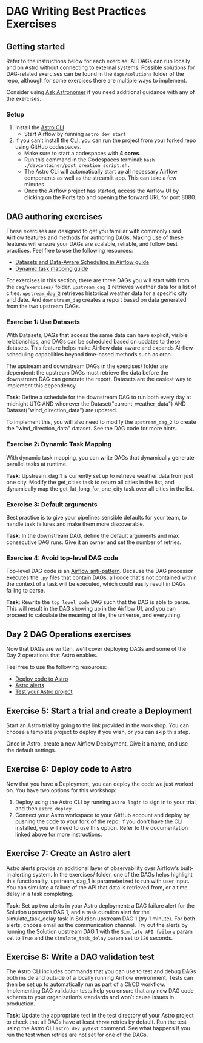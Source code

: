 # DAG Writing Best Practices Exercises

## Getting started
Refer to the instructions below for each exercise. All DAGs can run locally and on Astro without connecting to external systems. Possible solutions for DAG-related exercises can be found in the `dags/solutions` folder of the repo, although for some exercises there are multiple ways to implement.

Consider using [Ask Astronomer](ask.astronomer.io) if you need additional guidance with any of the exercises.

### Setup
1. Install the [Astro CLI](https://www.astronomer.io/docs/astro/cli/install-cli)
    - Start Airflow by running `astro dev start`
2. If you can’t install the CLI, you can run the project from your forked repo using GitHub codespaces.
    - Make sure to start a codespaces with **4 cores**.
    - Run this command in the Codespaces terminal: `bash ./devcontainer/post_creation_script.sh.`
    - The Astro CLI will automatically start up all necessary Airflow components as well as the streamlit app. This can take a few minutes.
    - Once the Airflow project has started, access the Airflow UI by clicking on the Ports tab and opening the forward URL for port 8080.

## DAG authoring exercises
These exercises are designed to get you familiar with commonly used Airflow features and methods for authoring DAGs. Making use of these features will ensure your DAGs are scalable, reliable, and follow best practices. Feel free to use the following resources:

- [Datasets and Data-Aware Scheduling in Airflow guide](https://www.astronomer.io/guides/airflow-datasets/)
- [Dynamic task mapping guide](https://www.astronomer.io/docs/learn/dynamic-tasks)

For exercises in this section, there are three DAGs you will start with from the `dag/exercises/` folder. `upstream_dag_1` retrieves weather data for a list of cities. `upstream_dag_2` retrieves historical weather data for a specific city and date. And `downstream_dag` creates a report based on data generated from the two upstream DAGs. 

### Exercise 1: Use Datasets
With Datasets, DAGs that access the same data can have explicit, visible relationships, and DAGs can be scheduled based on updates to these datasets. This feature helps make Airflow data-aware and expands Airflow scheduling capabilities beyond time-based methods such as cron.

The upstream and downstream DAGs in the exercises/ folder are dependent: the upstream DAGs must retrieve the data before the downstream DAG can generate the report. Datasets are the easiest way to implement this dependency.

**Task**: Define a schedule for the downstream DAG to run both every day at midnight UTC AND whenever the Dataset("current_weather_data") AND Dataset("wind_direction_data") are updated.

To implement this, you will also need to modify the `upstream_dag_2` to create the "wind_direction_data" dataset. See the DAG code for more hints.

### Exercise 2: Dynamic Task Mapping
With dynamic task mapping, you can write DAGs that dynamically generate parallel tasks at runtime.

**Task**:  Upstream_dag_1 is currently set up to retrieve weather data from just one city. Modify the get_cities task to return all cities in the list, and dynamically map the get_lat_long_for_one_city task over all cities in the list.

### Exercise 3: Default arguments
Best practice is to give your pipelines sensible defaults for your team, to handle task failures and make them more discoverable.

**Task**:  In the downstream DAG, define the default arguments and max consecutive DAG runs. Give it an owner and set the number of retries.

### Exercise 4: Avoid top-level DAG code
Top-level DAG code is an [Airflow anti-pattern](https://www.astronomer.io/docs/learn/dag-best-practices#avoid-top-level-code-in-your-dag-file). Because the DAG processor executes the `.py` files that contain DAGs, all code that's not contained within the context of a task will be executed, which could easily result in DAGs failing to parse.

**Task**: Rewrite the `top_level_code` DAG such that the DAG is able to parse. This will result in the DAG showing up in the Airflow UI, and you can proceed to calculate the meaning of life, the universe, and everything.


## Day 2 DAG Operations exercises
Now that DAGs are written, we'll cover deploying DAGs and some of the Day 2 operations that Astro enables.

Feel free to use the following resources:

- [Deploy code to Astro](https://www.astronomer.io/docs/astro/deploy-code)
- [Astro alerts](https://docs.astronomer.io/astro/alerts)
- [Test your Astro project](https://www.astronomer.io/docs/astro/cli/test-your-astro-project-locally)

## Exercise 5: Start a trial and create a Deployment

Start an Astro trial by going to the link provided in the workshop. You can choose a template project to deploy if you wish, or you can skip this step.

Once in Astro, create a new Airflow Deployment. Give it a name, and use the default settings.

## Exercise 6: Deploy code to Astro 

Now that you have a Deployment, you can deploy the code we just worked on. You have two options for this workshop:

1. Deploy using the Astro CLI by running `astro login` to sign in to your trial, and then `astro deploy`.
2. Connect your Astro workspace to your GitHub account and deploy by pushing the code to your fork of the repo. If you don't have the CLI installed, you will need to use this option. Refer to the documentation linked above for more instructions.


## Exercise 7: Create an Astro alert
Astro alerts provide an additional layer of observability over Airflow's built-in alerting system. In the exercises/ folder, one of the DAGs helps highlight this functionality. upstream_dag_1 is parameterized to run with user input. You can simulate a failure of the API that data is retrieved from, or a time delay in a task completing.

**Task**: Set up two alerts in your Astro deployment: a DAG failure alert for the Solution upstream DAG 1, and a task duration alert for the simulate_task_delay task in Solution upstream DAG 1 (try 1 minute). For both alerts, choose email as the communication channel. Try out the alerts by running the Solution upstream DAG 1 with the `Simulate API failure` param set to `True` and the `simulate_task_delay` param set to `120` seconds.

## Exercise 8: Write a DAG validation test
The Astro CLI includes commands that you can use to test and debug DAGs both inside and outside of a locally running Airflow environment. Tests can then be set up to automatically run as part of a CI/CD workflow. Implementing DAG validation tests help you ensure that any new DAG code adheres to your organization’s standards and won’t cause issues in production.

**Task**: Update the appropriate test in the test directory of your Astro project to check that all DAGs have at least `three` retries by default. Run the test using the Astro CLI `astro dev pytest` command. See what happens if you run the test when retries are not set for one of the DAGs.
